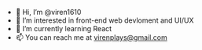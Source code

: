 - 👋 Hi, I’m @viren1610
- 👀 I’m interested in front-end web devloment and UI/UX
- 🌱 I’m currently learning React
- 📫 You can reach me at virenplays@gmail.com

<!---
viren1610/viren1610 is a ✨ special ✨ repository because its `README.md` (this file) appears on your GitHub profile.
You can click the Preview link to take a look at your changes.
--->
